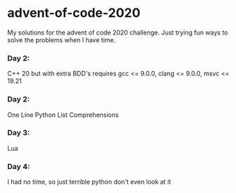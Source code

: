 # advent-of-code-2020

My solutions for the advent of code 2020 challenge.
Just trying fun ways to solve the problems when I have time.

### Day 2:
C++ 20 but with extra BDD's
requires gcc <= 9.0.0, clang <= 9.0.0, msvc <= 19.21
### Day 2:
One Line Python List Comprehensions

### Day 3:
Lua

### Day 4:
I had no time, so just terrible python don't even look at it